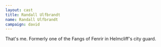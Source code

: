 ```yaml
---
layout: cast
title: Randall Ulfbrandt
name: Randall Ulfbrandt
campaign: david
---
```


That's me. Formerly one of the Fangs of Fenrir in Helmcliff's city guard. 